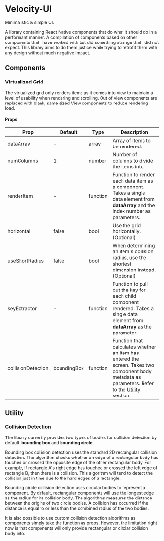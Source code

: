 # Velocity-UI
Minimalistic &amp; simple UI.

A library containing React Native components that do what it should do in a performant manner. A compilation of components based on other components that I have worked with but did something strange that I did not expect. This library aims to do them justice while trying to retrofit them with any design without much negative impact.

## Components
### Virtualized Grid
The virtualized grid only renders items as it comes into view to maintain a level of usability when rendering and scrolling. Out of view components are replaced with blank, same sized View components to reduce rendering load.
#### Props
Prop | Default | Type | Description
-----|---------|------|------------
dataArray | - | array | Array of items to be rendered.
numColumns | 1 | number | Number of columns to divide the items into.
renderItem | - | function | Function to render each data item as a component. Takes a single data element from **dataArray** and the index number as parameters.
horizontal | false | bool | Use the grid horizontally. (Optional)
useShortRadius | false | bool | When determining an item's collision radius, use the shortest dimension instead. (Optional)
keyExtractor | - | function | Function to pull out the key for each child component rendered. Takes a single data element from **dataArray** as the parameter.
collisionDetection | boundingBox | function | Function that calculates whether an item has entered the screen. Takes two component body metadata as parameters. Refer to the [Utility](#utility) section.

## Utility
### Collision Detection
The library currently provides two types of bodies for collision detection by default: **bounding box** and **bounding circle**.

Bounding box collision detection uses the standard 2D rectangular collision detection. The algorithm checks whether an edge of a rectangular body has touched or crossed the opposite edge of the other rectangular body. For example, if rectangle A's right edge has touched or crossed the left edge of rectangle B, then there is a collision. This algorithm will tend to detect the collision just in time due to the hard edges of a rectangle.

Bounding circle collision detection uses circular bodies to represent a component. By default, rectangular components will use the longest edge as the radius for its collision body. The algorithms measures the distance between the origins of two circle bodies. A collision has occurred if the distance is equal to or less than the combined radius of the two bodies.

It is also possible to use custom collision detection algorithms as components simply take the function as props. However, the limitation right now is that components will only provide rectangular or circlar collision body info.